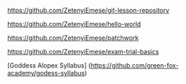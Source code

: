 https://github.com/ZetenyiEmese/git-lesson-repository

https://github.com/ZetenyiEmese/hello-world

https://github.com/ZetenyiEmese/patchwork

https://github.com/ZetenyiEmese/exam-trial-basics

[Goddess Alopex Syllabus] (https://github.com/green-fox-academy/godess-syllabus)